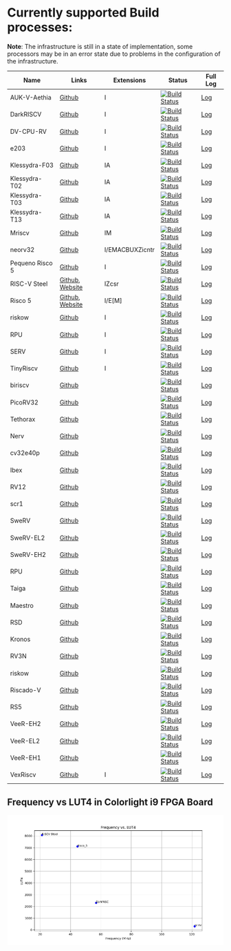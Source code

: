 # Currently supported Build processes:

**Note**: The infrastructure is still in a state of implementation, some processors may be in an error state due to problems in the configuration of the infrastructure.

| Name | Links | Extensions | Status | Full Log |
| ---- | ------ | ---------- | ------ | -------- |
| AUK-V-Aethia | [Github](https://github.com/veeYceeY/AUK-V-Aethia) | I | [![Build Status](https://lampiao.ic.unicamp.br/jenkins/buildStatus/icon?job=AUK-V-Aethia)](https://lampiao.ic.unicamp.br/jenkins/blue/organizations/jenkins/AUK-V-Aethia/activity) | [Log](https://lampiao.ic.unicamp.br/jenkins/blue/organizations/jenkins/AUK-V-Aethia/activity) |
| DarkRISCV | [Github](https://github.com/darklife/darkriscv) | I | [![Build Status](https://lampiao.ic.unicamp.br/jenkins/buildStatus/icon?job=darkriscv)](https://lampiao.ic.unicamp.br/jenkins/blue/organizations/jenkins/darkriscv/activity) | [Log](https://lampiao.ic.unicamp.br/jenkins/blue/organizations/jenkins/darkriscv/activity) |
| DV-CPU-RV | [Github](https://github.com/devindang/dv-cpu-rv) | I | [![Build Status](https://lampiao.ic.unicamp.br/jenkins/buildStatus/icon?job=dv-cpu-rv)](https://lampiao.ic.unicamp.br/jenkins/blue/organizations/jenkins/dv-cpu-rv/activity) | [Log](https://lampiao.ic.unicamp.br/jenkins/blue/organizations/jenkins/dv-cpu-rv/activity) |
| e203 | [Github](https://github.com/riscv-mcu/e203_hbirdv2) | I | [![Build Status](https://lampiao.ic.unicamp.br/jenkins/buildStatus/icon?job=e203_hbirdv2)](https://lampiao.ic.unicamp.br/jenkins/blue/organizations/jenkins/e203_hbirdv2/activity) | [Log](https://lampiao.ic.unicamp.br/jenkins/blue/organizations/jenkins/e203_hbirdv2/activity) |
| Klessydra-F03 | [Github](https://github.com/klessydra/F03x) | IA | [![Build Status](https://lampiao.ic.unicamp.br/jenkins/buildStatus/icon?job=F03x)](https://lampiao.ic.unicamp.br/jenkins/blue/organizations/jenkins/F03x/activity) | [Log](https://lampiao.ic.unicamp.br/jenkins/blue/organizations/jenkins/F03x/activity) |
| Klessydra-T02 | [Github](https://github.com/klessydra/T02x) | IA | [![Build Status](https://lampiao.ic.unicamp.br/jenkins/buildStatus/icon?job=T02x)](https://lampiao.ic.unicamp.br/jenkins/blue/organizations/jenkins/T02x/activity) | [Log](https://lampiao.ic.unicamp.br/jenkins/blue/organizations/jenkins/T02x/activity) |
| Klessydra-T03 | [Github](https://github.com/klessydra/T03x) | IA | [![Build Status](https://lampiao.ic.unicamp.br/jenkins/buildStatus/icon?job=T03x)](https://lampiao.ic.unicamp.br/jenkins/blue/organizations/jenkins/T03x/activity) | [Log](https://lampiao.ic.unicamp.br/jenkins/blue/organizations/jenkins/T03x/activity) |
| Klessydra-T13 | [Github](https://github.com/klessydra/T13x) | IA | [![Build Status](https://lampiao.ic.unicamp.br/jenkins/buildStatus/icon?job=T13x)](https://lampiao.ic.unicamp.br/jenkins/blue/organizations/jenkins/T13x/activity) | [Log](https://lampiao.ic.unicamp.br/jenkins/blue/organizations/jenkins/T13x/activity) |
| Mriscv | [Github](https://github.com/onchipuis/mriscv) | IM | [![Build Status](https://lampiao.ic.unicamp.br/jenkins/buildStatus/icon?job=mriscv)](https://lampiao.ic.unicamp.br/jenkins/blue/organizations/jenkins/mriscv/activity) | [Log](https://lampiao.ic.unicamp.br/jenkins/blue/organizations/jenkins/mriscv/activity) |
| neorv32 | [Github](https://github.com/stnolting/neorv32) | I/EMACBUXZicntr | [![Build Status](https://lampiao.ic.unicamp.br/jenkins/buildStatus/icon?job=neorv32)](https://lampiao.ic.unicamp.br/jenkins/blue/organizations/jenkins/neorv32/activity) | [Log](https://lampiao.ic.unicamp.br/jenkins/blue/organizations/jenkins/neorv32/activity) |
| Pequeno Risco 5 | [Github](https://github.com/JN513/Pequeno-Risco-5) | I | [![Build Status](https://lampiao.ic.unicamp.br/jenkins/buildStatus/icon?job=Pequeno-Risco-5)](https://lampiao.ic.unicamp.br/jenkins/blue/organizations/jenkins/Pequeno-Risco-5/activity) | [Log](https://lampiao.ic.unicamp.br/jenkins/blue/organizations/jenkins/Pequeno-Risco-5/activity) |
| RISC-V Steel | [Github](https://github.com/riscv-steel/riscv-steel), [Website](https://riscv-steel.github.io/riscv-steel/) | IZcsr | [![Build Status](https://lampiao.ic.unicamp.br/jenkins/buildStatus/icon?job=riscv-steel)](https://lampiao.ic.unicamp.br/jenkins/blue/organizations/jenkins/riscv-steel/activity) | [Log](https://lampiao.ic.unicamp.br/jenkins/blue/organizations/jenkins/riscv-steel/activity) |
| Risco 5 | [Github](https://github.com/JN513/Risco-5), [Website](https://jn513.github.io/Risco-5/) | I/E[M] | [![Build Status](https://lampiao.ic.unicamp.br/jenkins/buildStatus/icon?job=Risco-5)](https://lampiao.ic.unicamp.br/jenkins/blue/organizations/jenkins/Risco-5/activity) | [Log](https://lampiao.ic.unicamp.br/jenkins/blue/organizations/jenkins/Risco-5/activity) |
| riskow | [Github](https://github.com/racerxdl/riskow) | I | [![Build Status](https://lampiao.ic.unicamp.br/jenkins/buildStatus/icon?job=riskow)](https://lampiao.ic.unicamp.br/jenkins/blue/organizations/jenkins/riskow/activity) | [Log](https://lampiao.ic.unicamp.br/jenkins/blue/organizations/jenkins/riskow/activity) |
| RPU | [Github](https://github.com/Domipheus/RPU) | I | [![Build Status](https://lampiao.ic.unicamp.br/jenkins/buildStatus/icon?job=RPU)](https://lampiao.ic.unicamp.br/jenkins/blue/organizations/jenkins/RPU/activity) | [Log](https://lampiao.ic.unicamp.br/jenkins/blue/organizations/jenkins/RPU/activity) |
| SERV | [Github](https://github.com/olofk/serv) | I | [![Build Status](https://lampiao.ic.unicamp.br/jenkins/buildStatus/icon?job=serv)](https://lampiao.ic.unicamp.br/jenkins/blue/organizations/jenkins/serv/activity) | [Log](https://lampiao.ic.unicamp.br/jenkins/blue/organizations/jenkins/serv/activity) |
| TinyRiscv | [Github](https://github.com/liangkangnan/tinyriscv) | I | [![Build Status](https://lampiao.ic.unicamp.br/jenkins/buildStatus/icon?job=tinyriscv)](https://lampiao.ic.unicamp.br/jenkins/blue/organizations/jenkins/tinyriscv/activity) | [Log](https://lampiao.ic.unicamp.br/jenkins/blue/organizations/jenkins/tinyriscv/activity) |
| biriscv | [Github](https://github.com/ultraembedded/biriscv) |  | [![Build Status](https://lampiao.ic.unicamp.br/jenkins/buildStatus/icon?job=biriscv)](https://lampiao.ic.unicamp.br/jenkins/blue/organizations/jenkins/biriscv/activity) | [Log](https://lampiao.ic.unicamp.br/jenkins/blue/organizations/jenkins/biriscv/activity) |
| PicoRV32 | [Github](https://github.com/YosysHQ/picorv32) |  | [![Build Status](https://lampiao.ic.unicamp.br/jenkins/buildStatus/icon?job=picorv32)](https://lampiao.ic.unicamp.br/jenkins/blue/organizations/jenkins/picorv32/activity) | [Log](https://lampiao.ic.unicamp.br/jenkins/blue/organizations/jenkins/picorv32/activity) |
| Tethorax | [Github](https://github.com/NikosDelijohn/Tethorax) |  | [![Build Status](https://lampiao.ic.unicamp.br/jenkins/buildStatus/icon?job=Tethorax)](https://lampiao.ic.unicamp.br/jenkins/blue/organizations/jenkins/Tethorax/activity) | [Log](https://lampiao.ic.unicamp.br/jenkins/blue/organizations/jenkins/Tethorax/activity) |
| Nerv | [Github](https://github.com/YosysHQ/nerv) |  | [![Build Status](https://lampiao.ic.unicamp.br/jenkins/buildStatus/icon?job=nerv)](https://lampiao.ic.unicamp.br/jenkins/blue/organizations/jenkins/nerv/activity) | [Log](https://lampiao.ic.unicamp.br/jenkins/blue/organizations/jenkins/nerv/activity) |
| cv32e40p | [Github](https://github.com/openhwgroup/cv32e40p) |  | [![Build Status](https://lampiao.ic.unicamp.br/jenkins/buildStatus/icon?job=cv32e40p)](https://lampiao.ic.unicamp.br/jenkins/blue/organizations/jenkins/cv32e40p/activity) | [Log](https://lampiao.ic.unicamp.br/jenkins/blue/organizations/jenkins/cv32e40p/activity) |
| Ibex | [Github](https://github.com/lowRISC/ibex) |  | [![Build Status](https://lampiao.ic.unicamp.br/jenkins/buildStatus/icon?job=ibex)](https://lampiao.ic.unicamp.br/jenkins/blue/organizations/jenkins/ibex/activity) | [Log](https://lampiao.ic.unicamp.br/jenkins/blue/organizations/jenkins/ibex/activity) |
| RV12 | [Github](https://github.com/roalogic/RV12) |  | [![Build Status](https://lampiao.ic.unicamp.br/jenkins/buildStatus/icon?job=RV12)](https://lampiao.ic.unicamp.br/jenkins/blue/organizations/jenkins/RV12/activity) | [Log](https://lampiao.ic.unicamp.br/jenkins/blue/organizations/jenkins/RV12/activity) |
| scr1 | [Github](https://github.com/syntacore/scr1) |  | [![Build Status](https://lampiao.ic.unicamp.br/jenkins/buildStatus/icon?job=scr1)](https://lampiao.ic.unicamp.br/jenkins/blue/organizations/jenkins/scr1/activity) | [Log](https://lampiao.ic.unicamp.br/jenkins/blue/organizations/jenkins/scr1/activity) |
| SweRV | [Github](https://github.com/chipsalliance/Cores-SweRV) |  | [![Build Status](https://lampiao.ic.unicamp.br/jenkins/buildStatus/icon?job=Cores-SweRV)](https://lampiao.ic.unicamp.br/jenkins/blue/organizations/jenkins/Cores-SweRV/activity) | [Log](https://lampiao.ic.unicamp.br/jenkins/blue/organizations/jenkins/Cores-SweRV/activity) |
| SweRV-EL2 | [Github](https://github.com/chipsalliance/Cores-SweRV-EL2) |  | [![Build Status](https://lampiao.ic.unicamp.br/jenkins/buildStatus/icon?job=Cores-SweRV-EL2)](https://lampiao.ic.unicamp.br/jenkins/blue/organizations/jenkins/Cores-SweRV-EL2/activity) | [Log](https://lampiao.ic.unicamp.br/jenkins/blue/organizations/jenkins/Cores-SweRV-EL2/activity) |
| SweRV-EH2 | [Github](https://github.com/chipsalliance/Cores-SweRV-EH2) |  | [![Build Status](https://lampiao.ic.unicamp.br/jenkins/buildStatus/icon?job=Cores-SweRV-EH2)](https://lampiao.ic.unicamp.br/jenkins/blue/organizations/jenkins/Cores-SweRV-EH2/activity) | [Log](https://lampiao.ic.unicamp.br/jenkins/blue/organizations/jenkins/Cores-SweRV-EH2/activity) |
| RPU | [Github](https://github.com/Domipheus/RPU) |  | [![Build Status](https://lampiao.ic.unicamp.br/jenkins/buildStatus/icon?job=RPU)](https://lampiao.ic.unicamp.br/jenkins/blue/organizations/jenkins/RPU/activity) | [Log](https://lampiao.ic.unicamp.br/jenkins/blue/organizations/jenkins/RPU/activity) |
| Taiga | [Github](https://gitlab.com/sfu-rcl/Taiga) |  | [![Build Status](https://lampiao.ic.unicamp.br/jenkins/buildStatus/icon?job=Taiga)](https://lampiao.ic.unicamp.br/jenkins/blue/organizations/jenkins/Taiga/activity) | [Log](https://lampiao.ic.unicamp.br/jenkins/blue/organizations/jenkins/Taiga/activity) |
| Maestro | [Github](https://github.com/Artoriuz/maestro) |  | [![Build Status](https://lampiao.ic.unicamp.br/jenkins/buildStatus/icon?job=maestro)](https://lampiao.ic.unicamp.br/jenkins/blue/organizations/jenkins/maestro/activity) | [Log](https://lampiao.ic.unicamp.br/jenkins/blue/organizations/jenkins/maestro/activity) |
| RSD | [Github](https://github.com/rsd-devel/rsd) |  | [![Build Status](https://lampiao.ic.unicamp.br/jenkins/buildStatus/icon?job=rsd)](https://lampiao.ic.unicamp.br/jenkins/blue/organizations/jenkins/rsd/activity) | [Log](https://lampiao.ic.unicamp.br/jenkins/blue/organizations/jenkins/rsd/activity) |
| Kronos | [Github](https://github.com/SonalPinto/kronos) |  | [![Build Status](https://lampiao.ic.unicamp.br/jenkins/buildStatus/icon?job=kronos)](https://lampiao.ic.unicamp.br/jenkins/blue/organizations/jenkins/kronos/activity) | [Log](https://lampiao.ic.unicamp.br/jenkins/blue/organizations/jenkins/kronos/activity) |
| RV3N | [Github](https://github.com/risclite/rv3n) |  | [![Build Status](https://lampiao.ic.unicamp.br/jenkins/buildStatus/icon?job=rv3n)](https://lampiao.ic.unicamp.br/jenkins/blue/organizations/jenkins/rv3n/activity) | [Log](https://lampiao.ic.unicamp.br/jenkins/blue/organizations/jenkins/rv3n/activity) |
| riskow | [Github](https://github.com/racerxdl/riskow) |  | [![Build Status](https://lampiao.ic.unicamp.br/jenkins/buildStatus/icon?job=riskow)](https://lampiao.ic.unicamp.br/jenkins/blue/organizations/jenkins/riskow/activity) | [Log](https://lampiao.ic.unicamp.br/jenkins/blue/organizations/jenkins/riskow/activity) |
| Riscado-V | [Github](https://github.com/zxmarcos/riscado-v) |  | [![Build Status](https://lampiao.ic.unicamp.br/jenkins/buildStatus/icon?job=riscado-v)](https://lampiao.ic.unicamp.br/jenkins/blue/organizations/jenkins/riscado-v/activity) | [Log](https://lampiao.ic.unicamp.br/jenkins/blue/organizations/jenkins/riscado-v/activity) |
| RS5 | [Github](https://github.com/gaph-pucrs/RS5) |  | [![Build Status](https://lampiao.ic.unicamp.br/jenkins/buildStatus/icon?job=RS5)](https://lampiao.ic.unicamp.br/jenkins/blue/organizations/jenkins/RS5/activity) | [Log](https://lampiao.ic.unicamp.br/jenkins/blue/organizations/jenkins/RS5/activity) |
| VeeR-EH2 | [Github](https://github.com/chipsalliance/Cores-VeeR-EH2) |  | [![Build Status](https://lampiao.ic.unicamp.br/jenkins/buildStatus/icon?job=Cores-VeeR-EH2)](https://lampiao.ic.unicamp.br/jenkins/blue/organizations/jenkins/Cores-VeeR-EH2/activity) | [Log](https://lampiao.ic.unicamp.br/jenkins/blue/organizations/jenkins/Cores-VeeR-EH2/activity) |
| VeeR-EL2 | [Github](https://github.com/chipsalliance/Cores-VeeR-EL2) |  | [![Build Status](https://lampiao.ic.unicamp.br/jenkins/buildStatus/icon?job=Cores-VeeR-EL2)](https://lampiao.ic.unicamp.br/jenkins/blue/organizations/jenkins/Cores-VeeR-EL2/activity) | [Log](https://lampiao.ic.unicamp.br/jenkins/blue/organizations/jenkins/Cores-VeeR-EL2/activity) |
| VeeR-EH1 | [Github](https://github.com/chipsalliance/Cores-VeeR-EH1) |  | [![Build Status](https://lampiao.ic.unicamp.br/jenkins/buildStatus/icon?job=Cores-VeeR-EH1)](https://lampiao.ic.unicamp.br/jenkins/blue/organizations/jenkins/Cores-VeeR-EH1/activity) | [Log](https://lampiao.ic.unicamp.br/jenkins/blue/organizations/jenkins/Cores-VeeR-EH1/activity) |
| VexRiscv | [Github](https://github.com/SpinalHDL/VexRiscv) | I | [![Build Status](https://lampiao.ic.unicamp.br/jenkins/buildStatus/icon?job=VexRiscv)](https://lampiao.ic.unicamp.br/jenkins/blue/organizations/jenkins/VexRiscv/activity) | [Log](https://lampiao.ic.unicamp.br/jenkins/blue/organizations/jenkins/VexRiscv/activity) |



## Frequency vs LUT4 in Colorlight i9 FPGA Board

![Scatter Plot: Frequency vs. LUT4](assets/freqxlut.png)

